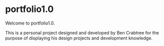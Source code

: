 # portfolio1.0

Welcome to portfolio1.0.

This is a personal project designed and developed by Ben Crabtree
for the purpose of displaying his design projects and development knowledge.

